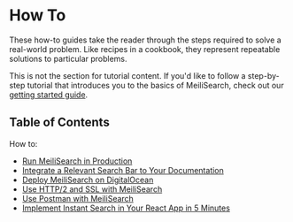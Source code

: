 # How To

These how-to guides take the reader through the steps required to solve a real-world problem. Like recipes in a cookbook, they represent repeatable solutions to particular problems.

This is not the section for tutorial content. If you'd like to follow a step-by-step tutorial that introduces you to the basics of MeiliSearch, check out our [getting started guide](/learn/tutorials/getting_started.md).

## Table of Contents

How to:

- [Run MeiliSearch in Production](/create/how_to/running_production.md)
- [Integrate a Relevant Search Bar to Your Documentation](/create/how_to/search_bar_for_docs.md)
- [Deploy MeiliSearch on DigitalOcean](/create/how_to/digitalocean_droplet.md)
- [Use HTTP/2 and SSL with MeiliSearch](/create/how_to/http2_ssl.md)
- [Use Postman with MeiliSearch](/create/how_to/postman_collection.md)
- [Implement Instant Search in Your React App in 5 Minutes](/create/how_to/meilisearch_react.md)